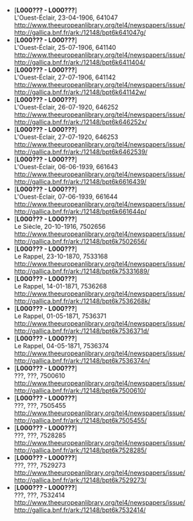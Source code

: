 * [**L000??? - L000???**]  
L'Ouest-Éclair, 23-04-1906, 641047
http://www.theeuropeanlibrary.org/tel4/newspapers/issue/  
http://gallica.bnf.fr/ark:/12148/bpt6k641047g/  
* [**L000??? - L000???**]  
L'Ouest-Éclair, 25-07-1906, 641140
http://www.theeuropeanlibrary.org/tel4/newspapers/issue/  
http://gallica.bnf.fr/ark:/12148/bpt6k6411404/  
* [**L000??? - L000???**]  
L'Ouest-Éclair, 27-07-1906, 641142
http://www.theeuropeanlibrary.org/tel4/newspapers/issue/  
http://gallica.bnf.fr/ark:/12148/bpt6k641142w/  
* [**L000??? - L000???**]  
L'Ouest-Éclair, 26-07-1920, 646252
http://www.theeuropeanlibrary.org/tel4/newspapers/issue/  
http://gallica.bnf.fr/ark:/12148/bpt6k646252x/  
* [**L000??? - L000???**]  
L'Ouest-Éclair, 27-07-1920, 646253
http://www.theeuropeanlibrary.org/tel4/newspapers/issue/  
http://gallica.bnf.fr/ark:/12148/bpt6k6462539/  
* [**L000??? - L000???**]  
L'Ouest-Éclair, 06-06-1939, 661643
http://www.theeuropeanlibrary.org/tel4/newspapers/issue/  
http://gallica.bnf.fr/ark:/12148/bpt6k6616439/  
* [**L000??? - L000???**]  
L'Ouest-Éclair, 07-06-1939, 661644
http://www.theeuropeanlibrary.org/tel4/newspapers/issue/  
http://gallica.bnf.fr/ark:/12148/bpt6k661644p/  
* [**L000??? - L000???**]  
Le Siècle, 20-10-1916, 7502656
http://www.theeuropeanlibrary.org/tel4/newspapers/issue/  
http://gallica.bnf.fr/ark:/12148/bpt6k7502656/  
* [**L000??? - L000???**]  
Le Rappel, 23-10-1870, 7533168
http://www.theeuropeanlibrary.org/tel4/newspapers/issue/  
http://gallica.bnf.fr/ark:/12148/bpt6k75331689/  
* [**L000??? - L000???**]  
Le Rappel, 14-01-1871, 7536268
http://www.theeuropeanlibrary.org/tel4/newspapers/issue/  
http://gallica.bnf.fr/ark:/12148/bpt6k7536268k/  
* [**L000??? - L000???**]  
Le Rappel, 01-05-1871, 7536371
http://www.theeuropeanlibrary.org/tel4/newspapers/issue/  
http://gallica.bnf.fr/ark:/12148/bpt6k7536371d/  
* [**L000??? - L000???**]  
Le Rappel, 04-05-1871, 7536374
http://www.theeuropeanlibrary.org/tel4/newspapers/issue/  
http://gallica.bnf.fr/ark:/12148/bpt6k7536374n/  
* [**L000??? - L000???**]  
???, ???, 7500610
http://www.theeuropeanlibrary.org/tel4/newspapers/issue/  
http://gallica.bnf.fr/ark:/12148/bpt6k7500610/  
* [**L000??? - L000???**]  
???, ???, 7505455
http://www.theeuropeanlibrary.org/tel4/newspapers/issue/  
http://gallica.bnf.fr/ark:/12148/bpt6k7505455/  
* [**L000??? - L000???**]  
???, ???, 7528285
http://www.theeuropeanlibrary.org/tel4/newspapers/issue/  
http://gallica.bnf.fr/ark:/12148/bpt6k7528285/  
* [**L000??? - L000???**]  
???, ???, 7529273
http://www.theeuropeanlibrary.org/tel4/newspapers/issue/  
http://gallica.bnf.fr/ark:/12148/bpt6k7529273/  
* [**L000??? - L000???**]  
???, ???, 7532414
http://www.theeuropeanlibrary.org/tel4/newspapers/issue/  
http://gallica.bnf.fr/ark:/12148/bpt6k7532414/  